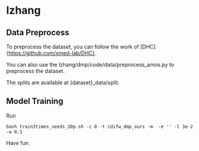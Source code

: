 # lzhang
## Data Preprocess
To preprocess the dataset, you can follow the work of [DHC]{https://github.com/xmed-lab/DHC}.

You can also use the lzhang/dmp/code/data/preprocess_amos.py to preprocess the dataset.

The splits are available at {dataset}_data/split.
## Model Training
Run 
```
bash train3times_seeds_20p.sh -c 0 -t cdifw_dmp_ours -m  -e '' -l 3e-2 -w 0.1
```
Have fun.
